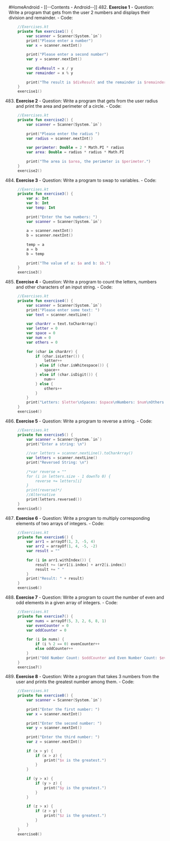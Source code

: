#HomeAndroid - [[--Contents - Android--]]
482. **Exercise 1**
	- Question: Write a program that gets from the user 2 numbers and  displays their division and remainder.
	- Code:
``` kotlin
	//Exercises.kt
	private fun exercise1() {  
	    var scanner = Scanner(System.`in`)  
	    print("Please enter a number")  
	    var x = scanner.nextInt()  
	  
	    print("Please enter a second number")  
	    var y = scanner.nextInt()  
	  
	    var divResult = x / y  
	    var remainder = x % y  
	  
	    print("The result is $divResult and the remainder is $remainder.")  
	}
	exercise1()
```

483. **Exercise 2**
	- Question: Write a program that gets from the user radius and print the area and perimeter of a circle.
	- Code:
``` kotlin
	//Exercises.kt
	private fun exercise2() {  
	    var scanner = Scanner(System.`in`)  
	  
	    print("Please enter the radius ")  
	    var radius = scanner.nextInt()  
	  
	    var perimeter: Double = 2 * Math.PI * radius  
	    var area: Double = radius * radius * Math.PI  
	  
	    print("The area is $area, the perimeter is $perimeter.")  
	}
	exercise2()
```

484. **Exercise 3**
	- Question: Write a program to swap to variables.
	- Code:
``` kotlin
	//Exercises.kt
	private fun exercise3() {  
	    var a: Int  
	    var b: Int  
	    var temp: Int  
	  
	    print("Enter the two numbers: ")  
	    var scanner = Scanner(System.`in`)  
	  
	    a = scanner.nextInt()  
	    b = scanner.nextInt()  
	  
	    temp = a  
	    a = b  
	    b = temp  
	  
	    print("The value of a: $a and b: $b.")  
	}
	exercise3()
```

485. **Exercise 4**
	- Question: Write a program to count the letters, numbers and other characters of an input string.
	- Code:
``` kotlin
	//Exercises.kt
	private fun exercise4() {  
	    var scanner = Scanner(System.`in`)  
	    print("Please enter some text: ")  
	    var text = scanner.nextLine()  
	  
	    var charArr = text.toCharArray()  
	    var letter = 0  
	    var space = 0  
	    var num = 0  
	    var others = 0  
	  
	    for (char in charArr) {  
	        if (char.isLetter()) {  
	            letter++  
	        } else if (char.isWhitespace()) {  
	            space++  
	        } else if (char.isDigit()) {  
	            num++  
	        } else {  
	            others++  
	        }  
	    }  
	    print("Letters: $letter\nSpaces: $space\nNumbers: $num\nOthers: $others")  
	}
	exercise4()
```

486. **Exercise 5**
	- Question: Write a program to reverse a string.
	- Code:
``` kotlin
	//Exercises.kt
	private fun exercise5() {  
	    var scanner = Scanner(System.`in`)  
	    print("Enter a string: \n")  
	  
	    //var letters = scanner.nextLine().toCharArray()  
	    var letters = scanner.nextLine()  
	    print("Reversed String: \n")  
	  
	    /*var reverse = ""  
	    for (i in letters.size - 1 downTo 0) {        
		    reverse += letters[i]    
	    }    
	    print(reverse)*/    
	    //Alternative    
	    print(letters.reversed())  
	}
	exercise5()
```

487. **Exercise 6**
	- Question: Write a program to multiply corresponding elements of two arrays of integers.
	- Code:
``` kotlin
	//Exercises.kt
	private fun exercise6() {  
	    var arr1 = arrayOf(1, 3, -5, 4)  
	    var arr2 = arrayOf(1, 4, -5, -2)  
	    var result = ""  
	  
	    for (i in arr1.withIndex()) {  
	        result += (arr1[i.index] + arr2[i.index])  
	        result += " "  
	    }  
	    print("Result: " + result)  
	}
	exercise6()
```

488. **Exercise 7**
	- Question: Write a program to count the number of even and odd elements in a given array of integers.
	- Code:
``` kotlin
	//Exercises.kt
	private fun exercise7() {  
	    var nums = arrayOf(5, 3, 2, 6, 8, 1)  
	    var evenCounter = 0  
	    var oddCounter = 0  
	  
	    for (i in nums) {  
	        if (i % 2 == 0) evenCounter++  
	        else oddCounter++  
	    }  
	    print("Odd Number Count: $oddCounter and Even Number Count: $evenCounter")  
	}
	exercise7()
```

489. **Exercise 8**
	- Question: Write a program that takes 3 numbers from the user and prints the greatest number among them.
	- Code:
``` kotlin
	//Exercises.kt
	private fun exercise8() {  
	    var scanner = Scanner(System.`in`)  
	  
	    print("Enter the first number: ")  
	    var x = scanner.nextInt()  
	  
	    print("Enter the second number: ")  
	    var y = scanner.nextInt()  
	  
	    print("Enter the third number: ")  
	    var z = scanner.nextInt()  
	  
	    if (x > y) {  
	        if (x > z) {  
	            print("$x is the greatest.")  
	        }  
	    }  
	  
	    if (y > x) {  
	        if (y > z) {  
	            print("$y is the greatest.")  
	        }  
	    }  
	  
	    if (z > x) {  
	        if (z > y) {  
	            print("$z is the greatest.")  
	        }  
	    }  
	}
	exercise8()
```